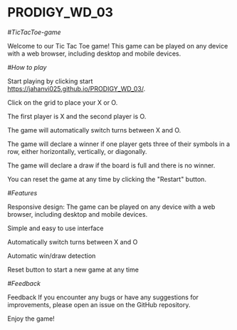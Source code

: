 # PRODIGY_WD_03
_#TicTacToe-game_

Welcome to our Tic Tac Toe game! This game can be played on any device with a web browser, including desktop and mobile devices.

_#How to play_


Start playing by clicking start https://jahanvi025.github.io/PRODIGY_WD_03/.

Click on the grid to place your X or O.

The first player is X and the second player is O.

The game will automatically switch turns between X and O.

The game will declare a winner if one player gets three of their symbols in a row, either horizontally, vertically, or diagonally.

The game will declare a draw if the board is full and there is no winner.

You can reset the game at any time by clicking the "Restart" button.


_#Features_

Responsive design: The game can be played on any device with a web browser, including desktop and mobile devices.

Simple and easy to use interface

Automatically switch turns between X and O

Automatic win/draw detection

Reset button to start a new game at any time

_#Feedback_


Feedback If you encounter any bugs or have any suggestions for improvements, please open an issue on the GitHub repository.

Enjoy the game!

